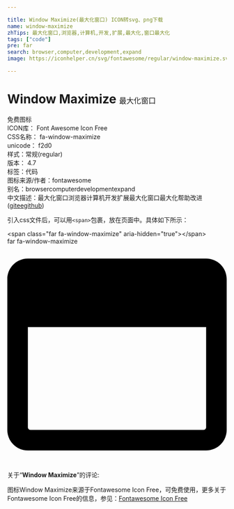 ```yaml
---

title: Window Maximize(最大化窗口) ICON转svg、png下载
name: window-maximize
zhTips: 最大化窗口,浏览器,计算机,开发,扩展,最大化,窗口最大化
tags: ["code"]
pre: far
search: browser,computer,development,expand
image: https://iconhelper.cn/svg/fontawesome/regular/window-maximize.svg

---
```


# Window Maximize  <small style="font-size: 60%;font-weight: 100">最大化窗口</small>


<div class="detail-page">
<p>
<span><span class="badge-success badge">免费图标</span> </span>
<br/>
<span>
ICON库：
<span class="badge-secondary badge">Font Awesome Icon Free</span> 
</span>
<br/>
<span>
CSS名称：
<span class="badge-secondary badge">fa-window-maximize</span> 
</span>
<br/>
<span>
unicode：
<span class="badge-secondary badge">f2d0</span> 
<copy-btn content='f2d0' btn-title=""></copy-btn>
<copy-btn :content='String.fromCodePoint(parseInt("f2d0", 16))' btn-title="复制U"></copy-btn>
</span><br/><span>样式：<span class="badge-light badge">常规(regular)</span></span>
<br/>
<span>
版本：
<span class="badge-secondary badge">4.7</span> 
</span><br/><span>标签：<span class="badge-light badge"><router-link to="/tags/code.html">代码</router-link></span></span>
<br/>
<span>图标来源/作者：<span class="badge-light badge">fontawesome</span></span> 
<br/>
<span>别名：<span class="badge-light badge">browser</span><span class="badge-light badge">computer</span><span class="badge-light badge">development</span><span class="badge-light badge">expand</span></span><br/><span class="zh-detail">中文描述：<span class="badge-primary badge">最大化窗口</span><span class="badge-primary badge">浏览器</span><span class="badge-primary badge">计算机</span><span class="badge-primary badge">开发</span><span class="badge-primary badge">扩展</span><span class="badge-primary badge">最大化</span><span class="badge-primary badge">窗口最大化</span><span class="help-link"><span>帮助改进</span>(<a href="https://gitee.com/liuwave/icon-helper/edit/master/json/fontawesome/regular/window-maximize.json" target="_blank" rel="noopener noreferrer">gitee</a><a href="https://github.com/liuwave/icon-helper/edit/master/json/fontawesome/regular/window-maximize.json" target="_blank" rel="noopener noreferrer">github</a></span>)</span><br/>
</p>
</div>
<div class="alert alert-dark">
  <i class="far fa-window-maximize fa-xs"></i>
  <i class="far fa-window-maximize fa-sm"></i>
  <i class="far fa-window-maximize fa-lg"></i>
  <i class="far fa-window-maximize fa-2x"></i>
  <i class="far fa-window-maximize fa-3x"></i>
  <i class="far fa-window-maximize fa-5x"></i>
  <i class="far fa-window-maximize fa-7x"></i>
</div>
<div>
  <p>引入css文件后，可以用<code>&lt;span&gt;</code>包裹，放在页面中。具体如下所示：    
  </p>
  <div class="alert alert-primary" style="font-size: 14px">
    &lt;span class="far fa-window-maximize" aria-hidden="true"&gt;&lt;/span&gt;
    <copy-btn content='<span class="far fa-window-maximize" aria-hidden="true"></span>'></copy-btn>
  </div>
  <div class="alert alert-secondary">
    <i class="far fa-window-maximize"
    style="font-size: 24px"
    aria-hidden="true"></i> far fa-window-maximize
    <copy-btn content="far fa-window-maximize" btn-title="复制图标名称"></copy-btn>
  </div>
</div>
<div id="svg" class="svg-wrap">
<svg xmlns="http://www.w3.org/2000/svg" viewBox="0 0 512 512"><path d="M464 32H48C21.5 32 0 53.5 0 80v352c0 26.5 21.5 48 48 48h416c26.5 0 48-21.5 48-48V80c0-26.5-21.5-48-48-48zm0 394c0 3.3-2.7 6-6 6H54c-3.3 0-6-2.7-6-6V192h416v234z"/></svg>
</div>
<detail full-name='fa-window-maximize'></detail>
<div class="icon-detail__container">
<p>关于“<b>Window Maximize</b>”的评论:</p>
</div>
<Vssue title="关于“Window Maximize”的评论" />    
<div><p>图标Window Maximize来源于Fontawesome Icon Free，可免费使用，更多关于  Fontawesome Icon Free的信息，参见：<a target="_blank" href="https://iconhelper.cn/fontawesome.html">Fontawesome Icon Free</a>
</p></div>
